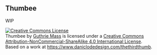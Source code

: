 ## Thumbee

WIP

<a rel="license" href="http://creativecommons.org/licenses/by-nc-sa/4.0/"><img alt="Creative Commons License" style="border-width:0" src="https://i.creativecommons.org/l/by-nc-sa/4.0/88x31.png" /></a><br /><span xmlns:dct="http://purl.org/dc/terms/" property="dct:title">Thumbee</span> by <a xmlns:cc="http://creativecommons.org/ns#" href="https://gluebaby.github.io/thumbee/" property="cc:attributionName" rel="cc:attributionURL">Guthrie Mass</a> is licensed under a <a rel="license" href="http://creativecommons.org/licenses/by-nc-sa/4.0/">Creative Commons Attribution-NonCommercial-ShareAlike 4.0 International License</a>.<br />Based on a work at <a xmlns:dct="http://purl.org/dc/terms/" href="https://www.daniclodedesign.com/thethirdthumb" rel="dct:source">https://www.daniclodedesign.com/thethirdthumb</a>.
